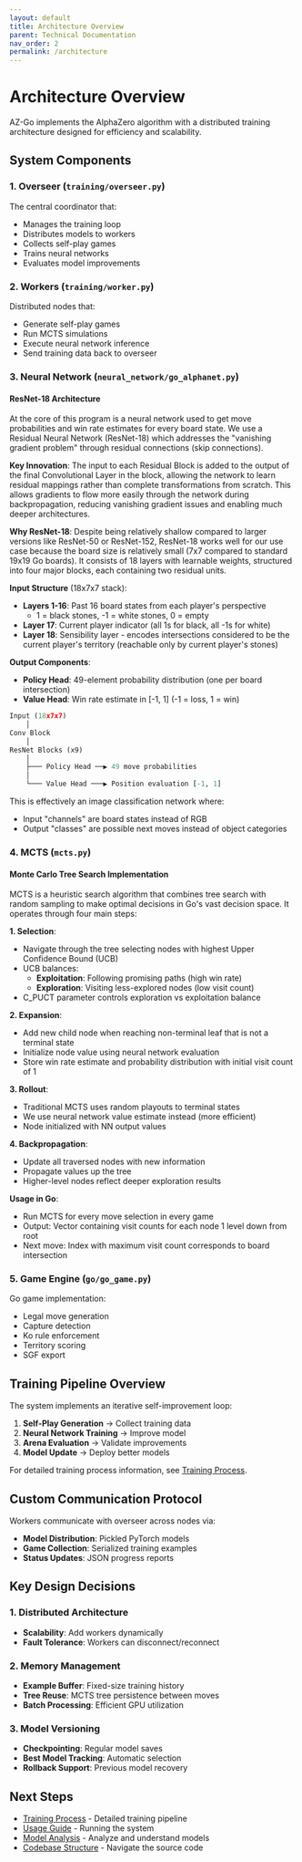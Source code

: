 ```yaml
---
layout: default
title: Architecture Overview
parent: Technical Documentation
nav_order: 2
permalink: /architecture
---
```


# Architecture Overview

AZ-Go implements the AlphaZero algorithm with a distributed training architecture designed for efficiency and scalability.

## System Components

### 1. Overseer (`training/overseer.py`)

The central coordinator that:
- Manages the training loop
- Distributes models to workers
- Collects self-play games
- Trains neural networks
- Evaluates model improvements

### 2. Workers (`training/worker.py`)

Distributed nodes that:
- Generate self-play games
- Run MCTS simulations
- Execute neural network inference
- Send training data back to overseer

### 3. Neural Network (`neural_network/go_alphanet.py`)

#### ResNet-18 Architecture

At the core of this program is a neural network used to get move probabilities and win rate estimates for every board state. We use a Residual Neural Network (ResNet-18) which addresses the "vanishing gradient problem" through residual connections (skip connections).

**Key Innovation**: The input to each Residual Block is added to the output of the final Convolutional Layer in the block, allowing the network to learn residual mappings rather than complete transformations from scratch. This allows gradients to flow more easily through the network during backpropagation, reducing vanishing gradient issues and enabling much deeper architectures.

**Why ResNet-18**: Despite being relatively shallow compared to larger versions like ResNet-50 or ResNet-152, ResNet-18 works well for our use case because the board size is relatively small (7x7 compared to standard 19x19 Go boards). It consists of 18 layers with learnable weights, structured into four major blocks, each containing two residual units.

**Input Structure** (18x7x7 stack):
- **Layers 1-16**: Past 16 board states from each player's perspective
  - 1 = black stones, -1 = white stones, 0 = empty
- **Layer 17**: Current player indicator (all 1s for black, all -1s for white)
- **Layer 18**: Sensibility layer - encodes intersections considered to be the current player's territory (reachable only by current player's stones)

**Output Components**:
- **Policy Head**: 49-element probability distribution (one per board intersection)
- **Value Head**: Win rate estimate in [-1, 1] (-1 = loss, 1 = win)

```python
Input (18x7x7)
    │
Conv Block
    │
ResNet Blocks (x9)
    │
    ├─── Policy Head ──▶ 49 move probabilities
    │
    └─── Value Head ───▶ Position evaluation [-1, 1]
```

This is effectively an image classification network where:
- Input "channels" are board states instead of RGB
- Output "classes" are possible next moves instead of object categories


### 4. MCTS (`mcts.py`)

#### Monte Carlo Tree Search Implementation

MCTS is a heuristic search algorithm that combines tree search with random sampling to make optimal decisions in Go's vast decision space. It operates through four main steps:

**1. Selection**:
- Navigate through the tree selecting nodes with highest Upper Confidence Bound (UCB)
- UCB balances:
  - **Exploitation**: Following promising paths (high win rate)
  - **Exploration**: Visiting less-explored nodes (low visit count)
- C_PUCT parameter controls exploration vs exploitation balance

**2. Expansion**:
- Add new child node when reaching non-terminal leaf that is not a terminal state
- Initialize node value using neural network evaluation
- Store win rate estimate and probability distribution with initial visit count of 1

**3. Rollout**:
- Traditional MCTS uses random playouts to terminal states
- We use neural network value estimate instead (more efficient)
- Node initialized with NN output values

**4. Backpropagation**:
- Update all traversed nodes with new information
- Propagate values up the tree
- Higher-level nodes reflect deeper exploration results

**Usage in Go**:
- Run MCTS for every move selection in every game
- Output: Vector containing visit counts for each node 1 level down from root
- Next move: Index with maximum visit count corresponds to board intersection


### 5. Game Engine (`go/go_game.py`)

Go game implementation:
- Legal move generation
- Capture detection
- Ko rule enforcement
- Territory scoring
- SGF export

## Training Pipeline Overview

The system implements an iterative self-improvement loop:

1. **Self-Play Generation** → Collect training data
2. **Neural Network Training** → Improve model
3. **Arena Evaluation** → Validate improvements
4. **Model Update** → Deploy better models

For detailed training process information, see [Training Process](training).

## Custom Communication Protocol

Workers communicate with overseer across nodes via:
- **Model Distribution**: Pickled PyTorch models
- **Game Collection**: Serialized training examples
- **Status Updates**: JSON progress reports

## Key Design Decisions

### 1. Distributed Architecture
- **Scalability**: Add workers dynamically
- **Fault Tolerance**: Workers can disconnect/reconnect

### 2. Memory Management
- **Example Buffer**: Fixed-size training history
- **Tree Reuse**: MCTS tree persistence between moves
- **Batch Processing**: Efficient GPU utilization

### 3. Model Versioning
- **Checkpointing**: Regular model saves
- **Best Model Tracking**: Automatic selection
- **Rollback Support**: Previous model recovery


## Next Steps

- [Training Process](training) - Detailed training pipeline
- [Usage Guide](usage) - Running the system
- [Model Analysis](model-analysis) - Analyze and understand models
- [Codebase Structure](codebase-structure) - Navigate the source code